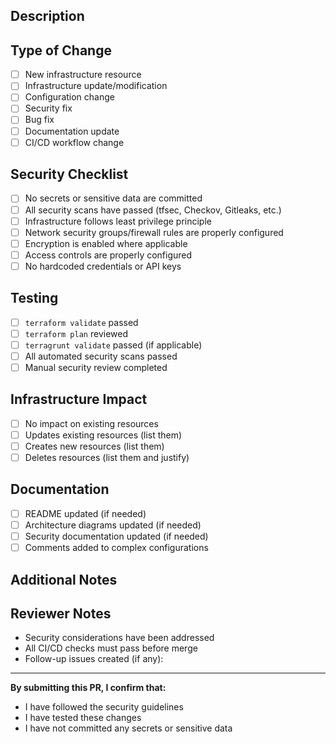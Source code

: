 ## Description
<!-- Provide a brief description of the changes in this PR -->

## Type of Change
<!-- Mark the relevant option with an "x" -->
- [ ] New infrastructure resource
- [ ] Infrastructure update/modification
- [ ] Configuration change
- [ ] Security fix
- [ ] Bug fix
- [ ] Documentation update
- [ ] CI/CD workflow change

## Security Checklist
<!-- Ensure all items are addressed before requesting review -->
- [ ] No secrets or sensitive data are committed
- [ ] All security scans have passed (tfsec, Checkov, Gitleaks, etc.)
- [ ] Infrastructure follows least privilege principle
- [ ] Network security groups/firewall rules are properly configured
- [ ] Encryption is enabled where applicable
- [ ] Access controls are properly configured
- [ ] No hardcoded credentials or API keys

## Testing
<!-- Describe how you tested these changes -->
- [ ] `terraform validate` passed
- [ ] `terraform plan` reviewed
- [ ] `terragrunt validate` passed (if applicable)
- [ ] All automated security scans passed
- [ ] Manual security review completed

## Infrastructure Impact
<!-- Describe the impact on existing infrastructure -->
- [ ] No impact on existing resources
- [ ] Updates existing resources (list them)
- [ ] Creates new resources (list them)
- [ ] Deletes resources (list them and justify)

## Documentation
<!-- Ensure documentation is updated -->
- [ ] README updated (if needed)
- [ ] Architecture diagrams updated (if needed)
- [ ] Security documentation updated (if needed)
- [ ] Comments added to complex configurations

## Additional Notes
<!-- Add any additional context, screenshots, or information -->

## Reviewer Notes
<!-- Information for reviewers -->
- Security considerations have been addressed
- All CI/CD checks must pass before merge
- Follow-up issues created (if any): 

---
**By submitting this PR, I confirm that:**
- I have followed the security guidelines
- I have tested these changes
- I have not committed any secrets or sensitive data
